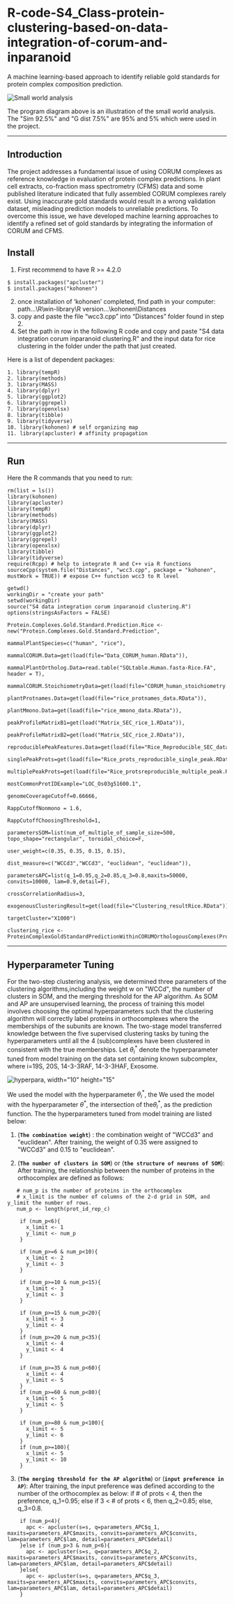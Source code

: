 # R-code-S4_Class-protein-clustering-based-on-data-integration-of-corum-and-inparanoid

A machine learning-based approach to identify reliable gold standards for protein complex composition prediction.

![Small world analysis](smallworldanalysisfig.png)

The program diagram above is an illustration of the small world analysis. The "Sim 92.5%" and "G dist 7.5%" are 95% and 5% which were used in the project.

---

## Introduction
The project addresses a fundamental issue of using CORUM complexes as reference knowledge in evaluation of protein complex predictions. In plant cell extracts, co-fraction mass spectrometry (CFMS) data and some published literature indicated that fully assembled CORUM complexes rarely exist. Using inaccurate gold standards would result in a wrong validation dataset, misleading prediction models to unreliable predictions. To overcome this issue, we have developed machine learning approaches to identify a refined set of gold standards by integrating the information of CORUM and CFMS.
 
## Install

1. First recommend to have R >= 4.2.0 

```
$ install.packages("apcluster")
$ install.packages("kohonen")
```
2. once installation of ‘kohonen’ completed, find path in your computer:
     path...\R\win-library\R version...\kohonen\Distances
3. copy and paste the file “wcc3.cpp” into “Distances” folder found in step 2.
4. Set the path in row in the following R code and copy and paste "S4 data integration corum inparanoid clustering.R" and the input data for rice clustering in the folder under the path that just created.

Here is a list of dependent packages:

```
1. library(tempR)
2. library(methods)
3. library(MASS)
4. library(dplyr)
5. library(ggplot2)
6. library(ggrepel)
7. library(openxlsx)
8. library(tibble)
9. library(tidyverse)
10. library(kohonen) # self organizing map
11. library(apcluster) # affinity propagation
```

---

## Run
Here the R commands that you need to run:
```
rm(list = ls()) 
library(kohonen)  
library(apcluster) 
library(tempR)
library(methods)
library(MASS)
library(dplyr)
library(ggplot2)
library(ggrepel)
library(openxlsx)
library(tibble)
library(tidyverse)
require(Rcpp) # help to integrate R and C++ via R functions
sourceCpp(system.file("Distances", "wcc3.cpp", package = "kohonen",  mustWork = TRUE)) # expose C++ function wcc3 to R level

getwd()
workingDir = "create your path"
setwd(workingDir)
source("S4 data integration corum inparanoid clustering.R")
options(stringsAsFactors = FALSE)

Protein.Complexes.Gold.Standard.Prediction.Rice <- new("Protein.Complexes.Gold.Standard.Prediction",
                                                       mammalPlantSpecies=c("human", "rice"),
                                                       mammalCORUM.Data=get(load(file="Data_CORUM_human.RData")),
                                                       mammalPlantOrtholog.Data=read.table("SQLtable.Human.fasta-Rice.FA", header = T),
                                                       mammalCORUM.StoichiometryData=get(load(file="CORUM_human_stoichiometry.RData")),
                                                       plantProtnames.Data=get(load(file="rice_protnames_data.RData")),
                                                       plantMmono.Data=get(load(file="rice_mmono_data.RData")),
                                                       peakProfileMatrixB1=get(load("Matrix_SEC_rice_1.RData")),
                                                       peakProfileMatrixB2=get(load("Matrix_SEC_rice_2.RData")),
                                                       reproduciblePeakFeatures.Data=get(load(file="Rice_Reproducible_SEC_data_plant.RData")),
                                                       singlePeakProts=get(load(file="Rice_prots_reproducible_single_peak.RData")),
                                                       multiplePeakProts=get(load(file="Rice_protsreproducible_multiple_peak.RData")),
                                                       mostCommonProtIDExample="LOC_Os03g51600.1",
                                                       genomeCoverageCutoff=0.66666,
                                                       RappCutoffNonmono = 1.6,
                                                       RappCutoffChoosingThreshold=1,
                                                       parametersSOM=list(num_of_multiple_of_sample_size=500, topo_shape="rectangular", toroidal_choice=F,  
                                                                          user_weight=c(0.35, 0.35, 0.15, 0.15), 
                                                                          dist_measure=c("WCCd3","WCCd3", "euclidean", "euclidean")),
                                                       parametersAPC=list(q_1=0.95,q_2=0.85,q_3=0.8,maxits=50000, convits=10000, lam=0.9,detail=F),
                                                       crossCorrelationRadius=3,
                                                       exogenousClusteringResult=get(load(file="Clustering_resultRice.RData")),
                                                       targetCluster="X1000")

clustering_rice <- ProteinComplexGoldStandardPredictionWithinCORUMOrthologousComplexes(Protein.Complexes.Gold.Standard.Prediction.Rice)
```
---

## Hyperparameter Tuning

For the two-step clustering analysis, we determined three parameters of the clustering algorithms,including the weight w on "WCCd", the number of clusters in SOM, and the merging threshold for the AP algorithm.
As SOM and AP are unsupervised learning, the process of training this model involves choosing the optimal hyperparameters such that the clustering algorithm will correctly label proteins in orthocomplexes where the memberships of the subunits are known. The two-stage model transferred knowledge between the five supervised clustering tasks by tuning the hyperparameters until all the 4 (sub)complexes have been clustered in consistent with the true memberships. Let $\theta_i^*$ denote the hyperparameter tuned from model training on the data set containing known subcomplex, where i=19S, 20S, 14-3-3RAF, 14-3-3HAF, Exosome.

![hyperpara, width="10" height="15"](hyperparafig.PNG)

We used the model with the hyperparameter $\theta_i^*$, the 
We used the model with the hyperparameter
$\theta^*$, the intersection of the$\theta_i^*$, as the prediction function. The the hyperparameters tuned from model training are listed below:
 
1. (<b>`The combination weight`</b>) : the combination weight of "WCCd3" and "euclidean". After training, the weight of 0.35 were assigned to "WCCd3" and 0.15 to "euclidean".

2. (<b>`The number of clusters in SOM`</b>) or (<b>`the structure of neurons of SOM`</b>): After training, the relationship between the number of proteins in the orthocomplex are defined as follows:
   
```
   # num_p is the number of proteins in the orthocomplex
   # x_limit is the number of columns of the 2-d grid in SOM, and y_limit the number of rows.
   num_p <- length(prot_id_rep_c)
    
    if (num_p<6){
      x_limit <- 1
      y_limit <- num_p
    }
    
    if (num_p>=6 & num_p<10){
      x_limit <- 2
      y_limit <- 3
    }
    
    if (num_p>=10 & num_p<15){
      x_limit <- 3
      y_limit <- 3
    }
    
    if (num_p>=15 & num_p<20){
      x_limit <- 3
      y_limit <- 4
    }
    if (num_p>=20 & num_p<35){
      x_limit <- 4
      y_limit <- 4
    }
    
    if (num_p>=35 & num_p<60){
      x_limit <- 4
      y_limit <- 5
    }
    if (num_p>=60 & num_p<80){
      x_limit <- 5
      y_limit <- 5
    }
    
    if (num_p>=80 & num_p<100){
      x_limit <- 5
      y_limit <- 6
    }
    if (num_p>=100){
      x_limit <- 5
      y_limit <- 10
    }
```

3.  (<b>`The merging threshold for the AP algorithm`</b>) or (<b>`input preference in AP`</b>): After training, the input preference was defined according to the number of the orthocomplex as below: 
   if # of prots < 4, then the preference, q_1=0.95; else if 3 < # of prots < 6, then q_2=0.85; else, q_3=0.8.

```
    if (num_p<4){
      apc <- apcluster(s=s, q=parameters_APC$q_1, maxits=parameters_APC$maxits, convits=parameters_APC$convits, lam=parameters_APC$lam, detail=parameters_APC$detail)
    }else if (num_p>3 & num_p<6){
      apc <- apcluster(s=s, q=parameters_APC$q_2, maxits=parameters_APC$maxits, convits=parameters_APC$convits, lam=parameters_APC$lam, detail=parameters_APC$detail)
    }else{
      apc <- apcluster(s=s, q=parameters_APC$q_3, maxits=parameters_APC$maxits, convits=parameters_APC$convits, lam=parameters_APC$lam, detail=parameters_APC$detail)
    }
```



    
